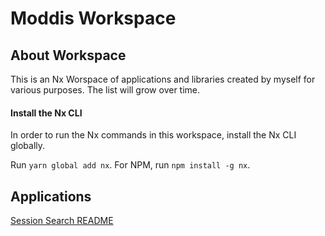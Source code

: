 # Moddis Workspace

## About Workspace

This is an Nx Worspace of applications and libraries created by myself for various purposes. The list will grow over time.

#### Install the Nx CLI

In order to run the Nx commands in this workspace, install the Nx CLI globally.

Run `yarn global add nx`. For NPM, run `npm install -g nx`.

## Applications

[Session Search README](/docs/session-search-project.md)